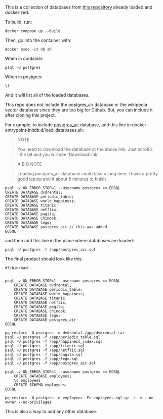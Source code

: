 This is a collection of databases from [this repository](https://github.com/neondatabase-labs/postgres-sample-dbs) already loaded and dockerized.

To build, run:

`docker compose up --build`

Then, go into the container with:

`docker exec -it db sh`

When in container:

`psql -U postgres`

When in postgres:

`\l`

And it will list all of the loaded databases. 

This repo does not include the postgres_air database or the wikipedia vector database since they are too
big for Github. But, you can include it after cloning this project. 

For example, to include [postgres_air](https://github.com/hettie-d/postgres_air?tab=readme-ov-file) database,
add this line in docker-entrypoint-initdb.d/load_databases.sh:

> NOTE
>
> You need to download the database at the above link. Just scroll a little bit and you will see 'Download link'

> A BIG NOTE
> 
> Loading postgres_air database could take a long time. I have a pretty good laptop and it about 5 minutes to finish

````
psql -v ON_ERROR_STOP=1 --username postgres <<-EOSQL
CREATE DATABASE dvdrental;
CREATE DATABASE periodic_table;
CREATE DATABASE world_happiness;
CREATE DATABASE titanic;
CREATE DATABASE netflix;
CREATE DATABASE pagila;
CREATE DATABASE chinook;
CREATE DATABASE lego;
CREATE DATABASE postgres_air // this was added
EOSQL
````

and then add this line in the place where databases are loaded:

`psql -U postgres -f /app/postgres_air.sql`

The final product should look like this:

````
#!/bin/bash


psql -v ON_ERROR_STOP=1 --username postgres <<-EOSQL
    CREATE DATABASE dvdrental;
    CREATE DATABASE periodic_table;
    CREATE DATABASE world_happiness;
    CREATE DATABASE titanic;
    CREATE DATABASE netflix;
    CREATE DATABASE pagila;
    CREATE DATABASE chinook;
    CREATE DATABASE lego;
    CREATE DATABASE postgres_air
EOSQL

pg_restore -U postgres -d dvdrental /app/dvdrental.tar
psql -U postgres -f /app/periodic_table.sql
psql -U postgres -f /app/happiness_index.sql
psql -U postgres -f /app/titanic.sql
psql -U postgres -f /app/netflix.sql
psql -U postgres -f /app/pagila.sql
psql -U postgres -f /app/lego.sql
psql -U postgres -f /app/postgres_air.sql

psql -v ON_ERROR_STOP=1 --username postgres <<-EOSQL
    CREATE DATABASE employees;
    \c employees
    CREATE SCHEMA employees;
EOSQL

pg_restore -U postgres -d employees -Fc employees.sql.gz -c -v --no-owner --no-privileges
````

This is also a way to add any other database. 